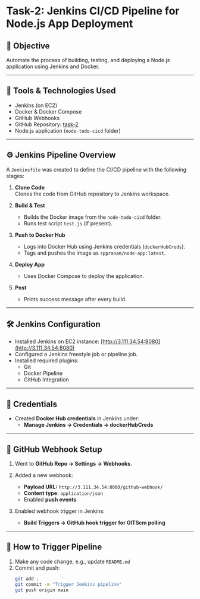 # Task-2: Jenkins CI/CD Pipeline for Node.js App Deployment

## 📌 Objective

Automate the process of building, testing, and deploying a Node.js application using Jenkins and Docker.

---

## 🔧 Tools & Technologies Used

- Jenkins (on EC2)
- Docker & Docker Compose
- GitHub Webhooks
- GitHub Repository: [task-2](https://github.com/SPPranam/task-2)
- Node.js application (`node-todo-cicd` folder)

---

## ⚙️ Jenkins Pipeline Overview

A `Jenkinsfile` was created to define the CI/CD pipeline with the following stages:

1. **Clone Code**  
   Clones the code from GitHub repository to Jenkins workspace.

2. **Build & Test**  
   - Builds the Docker image from the `node-todo-cicd` folder.
   - Runs test script `test.js` (if present).

3. **Push to Docker Hub**  
   - Logs into Docker Hub using Jenkins credentials (`dockerHubCreds`).
   - Tags and pushes the image as `sppranam/node-app:latest`.

4. **Deploy App**  
   - Uses Docker Compose to deploy the application.

5. **Post**  
   - Prints success message after every build.

---

## 🛠 Jenkins Configuration

- Installed Jenkins on EC2 instance: [http://3.111.34.54:8080](http://3.111.34.54:8080)
- Configured a Jenkins freestyle job or pipeline job.
- Installed required plugins:
  - Git
  - Docker Pipeline
  - GitHub Integration

---

## 🔐 Credentials

- Created **Docker Hub credentials** in Jenkins under:
  - **Manage Jenkins → Credentials → dockerHubCreds**

---

## 🔁 GitHub Webhook Setup

1. Went to **GitHub Repo → Settings → Webhooks**.
2. Added a new webhook:
   - **Payload URL:** `http://3.111.34.54:8080/github-webhook/`
   - **Content type:** `application/json`
   - Enabled **push events**.

3. Enabled webhook trigger in Jenkins:
   - **Build Triggers → GitHub hook trigger for GITScm polling**

---

## 🚀 How to Trigger Pipeline

1. Make any code change, e.g., update `README.md`
2. Commit and push:
   ```bash
   git add .
   git commit -m "Trigger Jenkins pipeline"
   git push origin main

